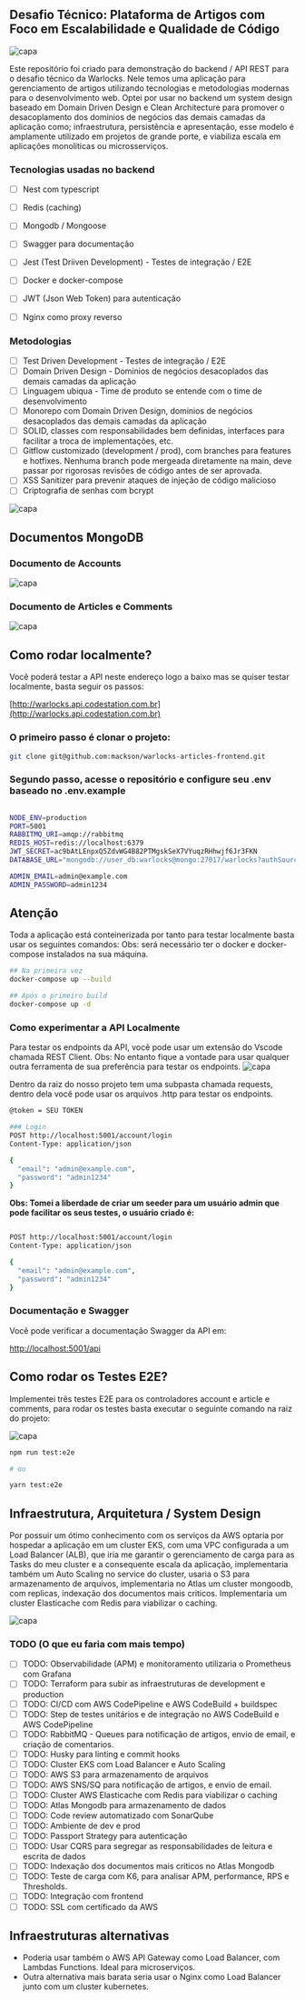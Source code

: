 ## Desafio Técnico: Plataforma de Artigos com Foco em Escalabilidade e Qualidade de Código

![capa](docs/images/warlockstech_cover.jpeg)

Este repositório foi criado para demonstração do backend / API REST para o desafio técnico da Warlocks. Nele temos uma aplicação para gerenciamento de artigos utilizando tecnologias e metodologias modernas para o desenvolvimento web. Optei por usar no backend um system design baseado em Domain Driven Design e Clean Architecture para promover o desacoplamento dos dominios de negócios das demais camadas da aplicação como; infraestrutura, persistência e apresentação, esse modelo é amplamente utilizado em projetos de grande porte, e viabiliza escala em aplicações monoliticas ou microsserviços.

### Tecnologias usadas no backend

- [ ]  Nest com typescript
- [ ]  Redis (caching)
- [ ]  Mongodb / Mongoose
- [ ]  Swagger para documentação
- [ ]  Jest (Test Driiven Development) - Testes de integração / E2E
- [ ]  Docker e docker-compose
- [ ]  JWT (Json Web Token) para autenticação
- [ ]  Nginx como proxy reverso


### Metodologias

- [ ]  Test Driven Development - Testes de integração / E2E
- [ ]  Domain Driven Design - Dominios de negócios desacoplados das demais camadas da aplicação
- [ ]  Linguagem ubiqua - Time de produto se entende com o time de desenvolvimento
- [ ]  Monorepo com Domain Driven Design, dominios de negócios desacoplados das demais camadas da aplicação
- [ ]  SOLID, classes com responsabilidades bem definidas, interfaces para facilitar a troca de implementações, etc.
- [ ]  Gitflow customizado (development / prod), com branches para features e hotfixes. Nenhuma branch pode mergeada diretamente na main, deve passar por rigorosas revisões de código antes de ser aprovada.
- [ ]  XSS Sanitizer para prevenir ataques de injeção de código malicioso
- [ ]  Criptografia de senhas com bcrypt

![capa](docs/images/clean.png)


## Documentos MongoDB

### Documento de Accounts
![capa](docs/images/doc1.png)

### Documento de Articles e Comments
![capa](docs/images/doc2.png)


## Como rodar localmente?

Você poderá testar a API neste endereço logo a baixo mas se quiser testar localmente, basta seguir os passos:

[http://warlocks.api.codestation.com.br](http://warlocks.api.codestation.com.br)

### O primeiro passo é clonar o projeto:

```bash
git clone git@github.com:mackson/warlocks-articles-frontend.git

```

### Segundo passo, acesse o repositório e configure seu .env baseado no .env.example

```bash

NODE_ENV=production
PORT=5001
RABBITMQ_URI=amqp://rabbitmq
REDIS_HOST=redis://localhost:6379
JWT_SECRET=ac9bAtLEnpxQ5ZdvWG4B82PTMgskSeX7VYuqzRHhwjf6Jr3FKN
DATABASE_URL="mongodb://user_db:warlocks@mongo:27017/warlocks?authSource=admin"

ADMIN_EMAIL=admin@example.com
ADMIN_PASSWORD=admin1234

```
## Atenção
Toda a aplicação está conteinerizada por tanto para testar localmente basta usar os seguintes comandos:
Obs: será necessário ter o docker e docker-compose instalados na sua máquina.


```bash
## Na primeira vez
docker-compose up --build

## Após o primeiro build
docker-compose up -d

```

### Como experimentar a API Localmente

Para testar os endpoints da API, você pode usar um extensão do Vscode chamada REST Client.
Obs: No entanto fique a vontade para usar qualquer outra ferramenta de sua preferência para testar os endpoints.
![capa](docs/images/http.png)

Dentro da raiz do nosso projeto tem uma subpasta chamada requests, dentro dela você pode usar os arquivos .http para testar os endpoints.

```bash
@token = SEU TOKEN

### Login
POST http://localhost:5001/account/login
Content-Type: application/json

{
  "email": "admin@example.com",
  "password": "admin1234"
}
```
<p>
  <strong>
    Obs: Tomei a liberdade de criar um seeder para um usuário admin que pode facilitar os seus testes, o usuário criado é:
  </strong>
</p>

```bash

POST http://localhost:5001/account/login
Content-Type: application/json

{
  "email": "admin@example.com",
  "password": "admin1234"
}
```


### Documentação e Swagger

Você pode verificar a documentação Swagger da API em:

[http://localhost:5001/api](http://localhost:5001/api)

## Como rodar os Testes E2E?

Implementei três testes E2E para os controladores account e article e comments, para rodar os testes basta executar o seguinte comando na raiz do projeto:

![capa](docs/images/tests.png)


```bash
npm run test:e2e

# ou

yarn test:e2e

```

## Infraestrutura, Arquitetura / System Design

Por possuir um ótimo conhecimento com os serviços da AWS optaria por hospedar a aplicação em um cluster EKS, com uma VPC configurada a um Load Balancer (ALB), que iria me garantir o gerenciamento de carga para as Tasks do meu cluster e a consequente escala da aplicação, implementaria também um Auto Scaling no service do cluster, usaria o S3 para armazenamento de arquivos, implementaria no Atlas um cluster mongoodb, com replicas, indexação dos documentos mais criticos. Implementaria um cluster Elasticache com Redis para viabilizar o caching.

![capa](docs/images/systemdesign.png)


### TODO (O que eu faria com mais tempo)

- [ ]  TODO: Observabilidade (APM) e monitoramento utilizaria o Prometheus com Grafana
- [ ]  TODO: Terraform para subir as infraestruturas de development e production
- [ ]  TODO: CI/CD com AWS CodePipeline e AWS CodeBuild + buildspec
- [ ]  TODO: Step de testes unitários e de integração no AWS CodeBuild e AWS CodePipeline
- [ ]  TODO: RabbitMQ - Queues para notificação de artigos, envio de email, e criação de comentarios.
- [ ]  TODO: Husky para linting e commit hooks
- [ ]  TODO: Cluster EKS com Load Balancer e Auto Scaling
- [ ]  TODO: AWS S3 para armazenamento de arquivos
- [ ]  TODO: AWS SNS/SQ para notificação de artigos, e envio de email.
- [ ]  TODO: Cluster AWS Elasticache com Redis para viabilizar o caching
- [ ]  TODO: Atlas Mongodb para armazenamento de dados
- [ ]  TODO: Code review automatizado com SonarQube
- [ ]  TODO: Ambiente de dev e prod
- [ ]  TODO: Passport Strategy para autenticação
- [ ]  TODO: Usar CQRS para segregar as responsabilidades de leitura e escrita de dados
- [ ]  TODO: Indexação dos documentos mais criticos no Atlas Mongodb
- [ ]  TODO: Teste de carga com K6, para analisar APM, performance, RPS e Thresholds.
- [ ]  TODO: Integração com frontend
- [ ]  TODO: SSL com certificado da AWS

## Infraestruturas alternativas

- Poderia usar também o AWS API Gateway como Load Balancer, com Lambdas Functions. Ideal para microserviços.
- Outra alternativa mais barata seria usar o Nginx como Load Balancer junto com um cluster kubernetes.
